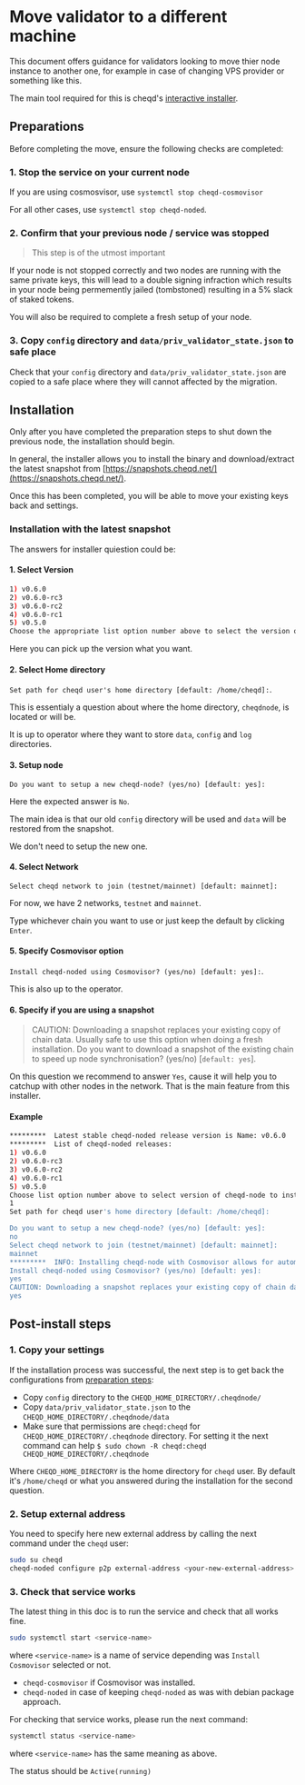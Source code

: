 # Move validator to a different machine

This document offers guidance for validators looking to move thier node instance to another one, for example in case of changing VPS provider or something like this.

The main tool required for this is cheqd's [interactive installer](../setup-and-configure/).

## Preparations

Before completing the move, ensure the following checks are completed:

### 1. Stop the service on your current node

If you are using cosmosvisor, use `systemctl stop cheqd-cosmovisor`

For all other cases, use `systemctl stop cheqd-noded`.

### 2. Confirm that your previous node / service was stopped

> This step is of the utmost important

If your node is not stopped correctly and two nodes are running with the same private keys, this will lead to a double signing infraction which results in your node being permemently jailed (tombstoned) resulting in a 5% slack of staked tokens.

You will also be required to complete a fresh setup of your node.

### 3. Copy `config` directory and `data/priv_validator_state.json` to safe place

Check that your `config` directory and `data/priv_validator_state.json` are copied to a safe place where they will cannot affected by the migration.

## Installation

Only after you have completed the preparation steps to shut down the previous node, the installation should begin.

In general, the installer allows you to install the binary and download/extract the latest snapshot from [https://snapshots.cheqd.net/](https://snapshots.cheqd.net/).

Once this has been completed, you will be able to move your existing keys back and settings.

### Installation with the latest snapshot

The answers for installer quiestion could be:

#### 1. Select Version

```bash
1) v0.6.0
2) v0.6.0-rc3
3) v0.6.0-rc2
4) v0.6.0-rc1
5) v0.5.0
Choose the appropriate list option number above to select the version of cheqd-node to install [default: 1]:
```

Here you can pick up the version what you want.

#### 2. Select Home directory

`Set path for cheqd user's home directory [default: /home/cheqd]:`.

This is essentialy a question about where the home directory, `cheqdnode`, is located or will be.

It is up to operator where they want to store `data`, `config` and `log` directories.

#### 3. Setup node

`Do you want to setup a new cheqd-node? (yes/no) [default: yes]:`

Here the expected answer is `No`.

The main idea is that our old `config` directory will be used and `data` will be restored from the snapshot.

We don't need to setup the new one.

#### 4. Select Network

`Select cheqd network to join (testnet/mainnet) [default: mainnet]:`

For now, we have 2 networks, `testnet` and `mainnet`.

Type whichever chain you want to use or just keep the default by clicking `Enter`.

#### 5. Specify Cosmovisor option

`Install cheqd-noded using Cosmovisor? (yes/no) [default: yes]:`.

This is also up to the operator.

#### 6. Specify if you are using a snapshot

> CAUTION: Downloading a snapshot replaces your existing copy of chain data. Usually safe to use this option when doing a fresh installation. Do you want to download a snapshot of the existing chain to speed up node synchronisation? (yes/no) \[`default: yes`].

On this question we recommend to answer `Yes`, cause it will help you to catchup with other nodes in the network. That is the main feature from this installer.

#### Example

```bash
*********  Latest stable cheqd-noded release version is Name: v0.6.0
*********  List of cheqd-noded releases:
1) v0.6.0
2) v0.6.0-rc3
3) v0.6.0-rc2
4) v0.6.0-rc1
5) v0.5.0
Choose list option number above to select version of cheqd-node to install [default: 1]:
1
Set path for cheqd user's home directory [default: /home/cheqd]:

Do you want to setup a new cheqd-node? (yes/no) [default: yes]:
no
Select cheqd network to join (testnet/mainnet) [default: mainnet]:
mainnet
*********  INFO: Installing cheqd-node with Cosmovisor allows for automatic unattended upgrades for valid software upgrade proposals.
Install cheqd-noded using Cosmovisor? (yes/no) [default: yes]:
yes
CAUTION: Downloading a snapshot replaces your existing copy of chain data. Usually safe to use this option when doing a fresh installation. Do you want to download a snapshot of the existing chain to speed up node synchronisation? (yes/no) [default: yes]:
yes
```

## Post-install steps

### 1. Copy your settings

If the installation process was successful, the next step is to get back the configurations from [preparation steps](move-validator.md#preparations):

* Copy `config` directory to the `CHEQD_HOME_DIRECTORY/.cheqdnode/`
* Copy `data/priv_validator_state.json` to the `CHEQD_HOME_DIRECTORY/.cheqdnode/data`
* Make sure that permissions are `cheqd:cheqd` for `CHEQD_HOME_DIRECTORY/.cheqdnode` directory. For setting it the next command can help `$ sudo chown -R cheqd:cheqd CHEQD_HOME_DIRECTORY/.cheqdnode`

Where `CHEQD_HOME_DIRECTORY` is the home directory for `cheqd` user. By default it's `/home/cheqd` or what you answered during the installation for the second question.

### 2. Setup external address

You need to specify here new external address by calling the next command under the `cheqd` user:

```bash
sudo su cheqd
cheqd-noded configure p2p external-address <your-new-external-address>
```

### 3. Check that service works

The latest thing in this doc is to run the service and check that all works fine.

```bash
sudo systemctl start <service-name>
```

where `<service-name>` is a name of service depending was `Install Cosmovisor` selected or not.

* `cheqd-cosmovisor` if Cosmovisor was installed.
* `cheqd-noded` in case of keeping `cheqd-noded` as was with debian package approach.

For checking that service works, please run the next command:

```bash
systemctl status <service-name>
```

where `<service-name>` has the same meaning as above.

The status should be `Active(running)`
